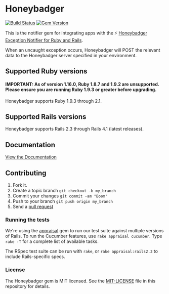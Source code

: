 # Honeybadger

[![Build Status](https://secure.travis-ci.org/honeybadger-io/honeybadger-ruby.png?branch=master)](http://travis-ci.org/honeybadger-io/honeybadger-ruby)
[![Gem Version](https://badge.fury.io/rb/honeybadger.png)](http://badge.fury.io/rb/honeybadger)

This is the notifier gem for integrating apps with the :zap: [Honeybadger Exception Notifier for Ruby and Rails](http://honeybadger.io).

When an uncaught exception occurs, Honeybadger will POST the relevant data
to the Honeybadger server specified in your environment.

## Supported Ruby versions

#### IMPORTANT: As of version 1.16.0, Ruby 1.8.7 and 1.9.2 are unsupported. Please ensure you are running Ruby 1.9.3 or greater before upgrading.

Honeybadger supports Ruby 1.9.3 through 2.1.

## Supported Rails versions

Honeybadger supports Rails 2.3 through Rails 4.1 (latest releases).

## Documentation

[View the Documentation](http://docs.honeybadger.io/article/50-honeybadger-gem-documentation)

## Contributing

1. Fork it.
2. Create a topic branch `git checkout -b my_branch`
3. Commit your changes `git commit -am "Boom"`
3. Push to your branch `git push origin my_branch`
4. Send a [pull request](https://github.com/honeybadger-io/honeybadger-ruby/pulls)

### Running the tests

We're using the
[appraisal](https://github.com/thoughtbot/appraisal) gem to run our test
suite against multiple versions of Rails. To run the Cucumber features,
use `rake appraisal cucumber`. Type `rake -T` for a complete list of
available tasks.

The RSpec test suite can be run with `rake`, or
`rake appraisal:rails2.3` to include Rails-specific specs.

### License

The Honeybadger gem is MIT licensed. See the [MIT-LICENSE](https://raw.github.com/honeybadger-io/honeybadger-ruby/master/MIT-LICENSE) file in this repository for details. 
